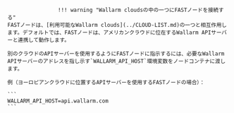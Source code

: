 					!!! warning "Wallarm cloudsの中の一つにFASTノードを接続する"
    FASTノードは、[利用可能なWallarm clouds](../CLOUD-LIST.md)の一つと相互作用します。デフォルトでは、FASTノードは、アメリカンクラウドに位在するWallarm APIサーバーと連携して動作します。

    別のクラウドのAPIサーバーを使用するようにFASTノードに指示するには、必要なWallarm APIサーバーのアドレスを指し示す`WALLARM_API_HOST`環境変数をノードコンテナに渡します。

    例（ヨーロピアンクラウドに位置するAPIサーバーを使用するFASTノードの場合）：

    ```
    WALLARM_API_HOST=api.wallarm.com      
    ```